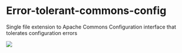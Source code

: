 # Error-tolerant-commons-config
Single file extension to Apache Commons Configuration interface that tolerates configuration errors

[![](https://jitpack.io/v/laim0nas100/Error-tolerant-commons-config.svg)](https://jitpack.io/#laim0nas100/Error-tolerant-commons-config)
